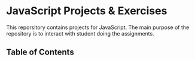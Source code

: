 # JavaScript Projects & Exercises

This reporsitory contains projects for JavaScript. The main purpose of the repository is to interact with student doing the assignments.

## Table of Contents


